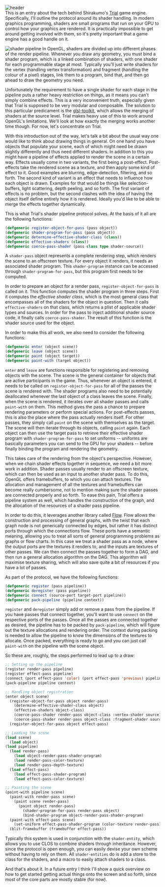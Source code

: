 ![header](https://filebox.tymoon.eu//file/TVRRd05RPT0=)  
This is an entry about the tech behind Shirakumo's [Trial](http://shirakumo.org/projects/trial) game engine. Specifically, I'll outline the protocol around its shader handling. In modern graphics programming, shaders are small programs that run on your GPU to control how your graphics are rendered. It is practically impossible to get around getting involved with them, so it's pretty important that a game engine has a good handle on it.

<img src="http://www.opengl2go.net/wp-content/uploads/2015/11/OpenGL-4.0-Programmable-Shader-Pipeline1.png" alt="shader pipeline" class="left" />
In OpenGL, shaders are divided up into different phases of the render pipeline. Whenever you draw any geometry, you must bind a shader program, which is a linked combination of shaders, with one shader for each programmable stage at most. Typically you'll just write shaders for the vertex (handling vertex transformation) and fragment (handling the colour of a pixel) stages, link them to a program, bind that, and then go ahead to draw the geometry you need.

Unfortunately the requirement to have a single shader for each stage in the pipeline puts a rather heavy restriction on things, as it means you can't simply combine effects. This is a very inconvenient truth, especially given that Trial is supposed to be very modular and composable. The solution to this particular predicament is the [glsl-toolkit](http://shirakumo.org/projects/glsl-toolkit), which allows the merging of shaders at the source level. Trial makes heavy use of this to work around OpenGL's limitations. We'll look at how exactly the merging works another time though. For now, let's concentrate on Trial.

With this introduction out of the way, let's talk a bit about the usual way one would like to think about drawing things in general. On one hand you have objects that populate your scene, each of which might need be drawn slightly differently and thus need different shaders. In addition to this you might have a pipeline of effects applied to render the scene in a certain way. Effects usually come in two variants, the first being a post-effect. Post-effects take the rendered scene as a texture, and then apply some kind of effect to it. Good examples are blurring, edge-detection, filtering, and so forth. The second kind of variant is an effect that needs to influence how each object is drawn. Examples for that would be things like selection-buffers, light scattering, depth peeling, and so forth. The first variant of effects is no problem, but the second clashes with the idea of having the object itself define entirely how it is rendered. Ideally you'd like to be able to merge the effects together dynamically.

This is what Trial's shader pipeline protocol solves. At the basis of it all are the following functions:

```commonlisp
(defgeneric register-object-for-pass (pass object))
(defgeneric shader-program-for-pass (pass object))
(defgeneric determine-effective-shader-class (class))
(defgeneric effective-shaders (class))
(defgeneric coerce-pass-shader (pass class type shader-source))
```

A `shader-pass` object represents a complete rendering step, which renders the scene to an offscreen texture. For every object it renders, it needs an associated shader program. This `shader-program` instance can be accessed through `shader-program-for-pass`, but this program first needs to be computed.

In order to prepare an object for a render pass, `register-object-for-pass` is called on it. This function computes the shader program in three steps. First it computes the *effective shader class*, which is the most general class that encompasses all of the shaders for the object in question. Then it calls `effective-shaders` on that class, which returns a plist of applicable shader types and sources. In order for the pass to inject additional shader source code, it finally calls `coerce-pass-shader`. The result of this function is the shader source used for the object.

In order to make this all work, we also need to consider the following functions:

```commonlisp
(defgeneric enter (object scene))
(defgeneric leave (object scene))
(defgeneric paint (object target))
(defgeneric paint-with (target object))
```

`enter` and `leave` are functions responsible for registering and removing objects with the scene. The scene is the general container for objects that are active participants in the game. Thus, whenever an object is entered, it needs to be called on `register-object-for-pass` for all of the passes the scene is rendered with. The shader programs also need to be potentially deallocated whenever the last object of a class leaves the scene. Finally, when the scene is rendered, it iterates over all shader passes and calls `paint-with` on them. This method gives the pass a chance to prepare rendering parameters or perform special actions. For post-effects passes, this is also the place where the pass actually renders itself. For other passes, they simply call `paint` on the scene with themselves as the target. The scene will then iterate through its objects, calling `paint` again. Each object can then use the target pass to retrieve their effective shader program with `shader-program-for-pass` to set uniforms -- uniforms are basically parameters you can send to the GPU for your shaders -- before finally binding the program and rendering the geometry.

This takes care of the rendering from the object's perspective. However, when we chain shader effects together in sequence, we need a bit more work in addition. Shader passes usually render to an offscreen texture, which can then be used as an input to another shader pass. To do this, OpenGL offers framebuffers, to which you can attach textures. The allocation and management of all the textures and framebuffers can become really cumbersome, not to mention making sure the shader passes are connected properly and so forth. To ease this pain, Trial offers a pipeline system as well, which handles the construction of the graph, and the allocation of the resources of a shader pass pipeline.

In order to do this, it leverages another library called [Flow](https://github.com/Shinmera/flow). Flow allows the construction and processing of general graphs, with the twist that each graph node is not generically connected by edges, but rather it has distinct ports through which the connections flow. These ports have a semantic meaning, allowing you to treat all sorts of general programming problems as graphs or flow charts. In this case we treat a shader pass as a node, where the output ports are the textures it renders to, and the inputs are textures of other passes. We can then connect the passes together to form a DAG, and then run a general allocation algorithm on the DAG. This algorithm will maximise texture sharing, which will also save quite a bit of resources if you have a lot of passes.

As part of the protocol, we have the following functions:

```commonlisp
(defgeneric register (pass pipeline))
(defgeneric deregister (pass pipeline))
(defgeneric connect (source-port target-port pipeline))
(defgeneric pack-pipeline (pipeline context))
```

`register` and `deregister` simply add or remove a pass from the pipeline. If you have passes that connect together, you'll want to use `connect` on the respective ports of the passes. Once all the passes are connected together as desired, the pipeline has to be packed by `pack-pipeline`, which will figure out the texture allocations and rendering order. The context during packing is needed to allow the pipeline to know the dimensions of the textures to allocate. Once packed, everything is ready to go and you can just call `paint-with` on the pipeline with the scene object.

So these are, roughly, the steps performed to lead up to a draw:

```commonlisp
;; Setting up the pipeline
(register render-pass pipeline)
(register effect-pass pipeline)
(connect (port effect-pass 'color) (port effect-pass 'previous) pipeline)
(pack-pipeline pipeline context)

;; Handling object registration
(enter object scene)
  (register-object-for-pass object render-pass)
    (determine-effective-shader-class object)
    (effective-shaders object-class)
    (coerce-pass-shader render-pass object-class :vertex-shader source)
    (coerce-pass-shader render-pass object-class :fragment-shader source)
  (register-object-for-pass object effect-pass)

;; Loading the scene
(load scene)
  (load object)
(load pipeline)
  (load render-pass)
    (load object-render-pass-shader-program)
    (load render-pass-color-texture)
    (load render-pass-depth-texture)
  (load effect-pass)
    (load effect-pass-shader-program)
    (load effect-pass-color-texture)

;; Painting the scene
(paint-with pipeline scene)
  (paint-with render-pass scene)
    (paint scene render-pass)
      (paint object render-pass)
        (shader-program-for-pass render-pass object)
        (bind-shader-program object-render-pass-shader-program)
  (paint-with effect-pass scene)
    (set-uniform effect-pass-shader-program (color-texture render-pass))
  (blit-framebuffer (framebuffer effect-pass))
```

Typically this system is used in conjunction with the `shader-entity`, which allows you to use CLOS to combine shaders through inheritance. However, since the protocol is open enough, you can easily devise your own scheme without having to rely on them. All `shader-entities` do is add a store to the class for the shaders, and a macro to easily attach shaders to a class.

And that's about it. In a future entry I think I'll show a quick overview on how to get started getting actual things onto the screen and so forth, since most of the core parts are mostly stable (for now).
